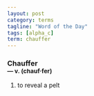 ```yaml
---
layout: post
category: terms
tagline: "Word of the Day"
tags: [alpha_c]
term: chauffer
---
```


<h3>Chauffer<br/> <small>&mdash; v. (chauf<span>&middot;</span>fer)</small></h3>
<p><ol><li>to reveal a pelt</li>
</ol></p>
